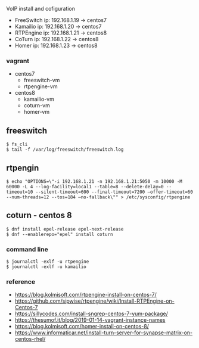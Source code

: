 VoIP install and cofiguration
* FreeSwitch ip: 192.168.1.19 -> centos7
* Kamailio ip: 192.168.1.20 -> centos7
* RTPEngine ip: 192.168.1.21 -> centos8
* CoTurn ip: 192.168.1.22 -> centos8
* Homer ip: 192.168.1.23 -> centos8

### vagrant
- centos7
  - freeswitch-vm
  - rtpengine-vm
- centos8
  - kamailio-vm
  - coturn-vm
  - homer-vm

## freeswitch

```
$ fs_cli
$ tail -f /var/log/freeswitch/freeswitch.log
```


## rtpengin
```
$ echo "OPTIONS=\"-i 192.168.1.21 -n 192.168.1.21:5050 -m 10000 -M 60000 -L 4 --log-facility=local1 --table=8 --delete-delay=0 --timeout=10 --silent-timeout=600 --final-timeout=7200 –offer-timeout=60 --num-threads=12 --tos=184 –no-fallback\"" > /etc/sysconfig/rtpengine
```

## coturn - centos 8
```
$ dnf install epel-release epel-next-release
$ dnf --enablerepo="epel" install coturn
```

### command line
```
$ journalctl -exlf -u rtpengine
$ journalctl -exlf -u kamailio

```

### reference
* https://blog.kolmisoft.com/rtpengine-install-on-centos-7/
* https://github.com/sipwise/rtpengine/wiki/Install-RTPEngine-on-Centos-7 
* https://sillycodes.com/install-sngrep-centos-7-yum-package/
* https://thesumof.it/blog/2019-01-14-vagrant-instance-names 
* https://blog.kolmisoft.com/homer-install-on-centos-8/
* https://www.informaticar.net/install-turn-server-for-synapse-matrix-on-centos-rhel/